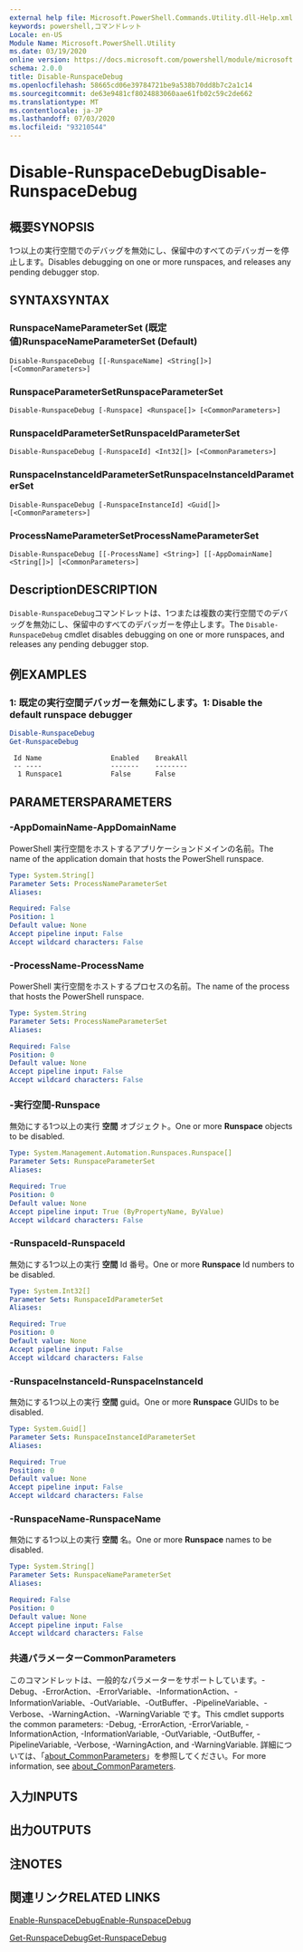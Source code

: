 ```yaml
---
external help file: Microsoft.PowerShell.Commands.Utility.dll-Help.xml
keywords: powershell,コマンドレット
Locale: en-US
Module Name: Microsoft.PowerShell.Utility
ms.date: 03/19/2020
online version: https://docs.microsoft.com/powershell/module/microsoft.powershell.utility/disable-runspacedebug?view=powershell-7&WT.mc_id=ps-gethelp
schema: 2.0.0
title: Disable-RunspaceDebug
ms.openlocfilehash: 58665cd06e39784721be9a538b70dd8b7c2a1c14
ms.sourcegitcommit: de63e9481cf8024883060aae61fb02c59c2de662
ms.translationtype: MT
ms.contentlocale: ja-JP
ms.lasthandoff: 07/03/2020
ms.locfileid: "93210544"
---
```

# <span data-ttu-id="fae2c-103">Disable-RunspaceDebug</span><span class="sxs-lookup"><span data-stu-id="fae2c-103">Disable-RunspaceDebug</span></span>

## <span data-ttu-id="fae2c-104">概要</span><span class="sxs-lookup"><span data-stu-id="fae2c-104">SYNOPSIS</span></span>
<span data-ttu-id="fae2c-105">1つ以上の実行空間でのデバッグを無効にし、保留中のすべてのデバッガーを停止します。</span><span class="sxs-lookup"><span data-stu-id="fae2c-105">Disables debugging on one or more runspaces, and releases any pending debugger stop.</span></span>

## <span data-ttu-id="fae2c-106">SYNTAX</span><span class="sxs-lookup"><span data-stu-id="fae2c-106">SYNTAX</span></span>

### <span data-ttu-id="fae2c-107">RunspaceNameParameterSet (既定値)</span><span class="sxs-lookup"><span data-stu-id="fae2c-107">RunspaceNameParameterSet (Default)</span></span>

```
Disable-RunspaceDebug [[-RunspaceName] <String[]>] [<CommonParameters>]
```

### <span data-ttu-id="fae2c-108">RunspaceParameterSet</span><span class="sxs-lookup"><span data-stu-id="fae2c-108">RunspaceParameterSet</span></span>

```
Disable-RunspaceDebug [-Runspace] <Runspace[]> [<CommonParameters>]
```

### <span data-ttu-id="fae2c-109">RunspaceIdParameterSet</span><span class="sxs-lookup"><span data-stu-id="fae2c-109">RunspaceIdParameterSet</span></span>

```
Disable-RunspaceDebug [-RunspaceId] <Int32[]> [<CommonParameters>]
```

### <span data-ttu-id="fae2c-110">RunspaceInstanceIdParameterSet</span><span class="sxs-lookup"><span data-stu-id="fae2c-110">RunspaceInstanceIdParameterSet</span></span>

```
Disable-RunspaceDebug [-RunspaceInstanceId] <Guid[]> [<CommonParameters>]
```

### <span data-ttu-id="fae2c-111">ProcessNameParameterSet</span><span class="sxs-lookup"><span data-stu-id="fae2c-111">ProcessNameParameterSet</span></span>

```
Disable-RunspaceDebug [[-ProcessName] <String>] [[-AppDomainName] <String[]>] [<CommonParameters>]
```

## <span data-ttu-id="fae2c-112">Description</span><span class="sxs-lookup"><span data-stu-id="fae2c-112">DESCRIPTION</span></span>

<span data-ttu-id="fae2c-113">`Disable-RunspaceDebug`コマンドレットは、1つまたは複数の実行空間でのデバッグを無効にし、保留中のすべてのデバッガーを停止します。</span><span class="sxs-lookup"><span data-stu-id="fae2c-113">The `Disable-RunspaceDebug` cmdlet disables debugging on one or more runspaces, and releases any pending debugger stop.</span></span>

## <span data-ttu-id="fae2c-114">例</span><span class="sxs-lookup"><span data-stu-id="fae2c-114">EXAMPLES</span></span>

### <span data-ttu-id="fae2c-115">1: 既定の実行空間デバッガーを無効にします。</span><span class="sxs-lookup"><span data-stu-id="fae2c-115">1: Disable the default runspace debugger</span></span>

```powershell
Disable-RunspaceDebug
Get-RunspaceDebug
```

```Output
 Id Name                 Enabled    BreakAll
 -- ----                 -------    --------
  1 Runspace1            False      False
```

## <span data-ttu-id="fae2c-116">PARAMETERS</span><span class="sxs-lookup"><span data-stu-id="fae2c-116">PARAMETERS</span></span>

### <span data-ttu-id="fae2c-117">-AppDomainName</span><span class="sxs-lookup"><span data-stu-id="fae2c-117">-AppDomainName</span></span>

<span data-ttu-id="fae2c-118">PowerShell 実行空間をホストするアプリケーションドメインの名前。</span><span class="sxs-lookup"><span data-stu-id="fae2c-118">The name of the application domain that hosts the PowerShell runspace.</span></span>

```yaml
Type: System.String[]
Parameter Sets: ProcessNameParameterSet
Aliases:

Required: False
Position: 1
Default value: None
Accept pipeline input: False
Accept wildcard characters: False
```

### <span data-ttu-id="fae2c-119">-ProcessName</span><span class="sxs-lookup"><span data-stu-id="fae2c-119">-ProcessName</span></span>

<span data-ttu-id="fae2c-120">PowerShell 実行空間をホストするプロセスの名前。</span><span class="sxs-lookup"><span data-stu-id="fae2c-120">The name of the process that hosts the PowerShell runspace.</span></span>

```yaml
Type: System.String
Parameter Sets: ProcessNameParameterSet
Aliases:

Required: False
Position: 0
Default value: None
Accept pipeline input: False
Accept wildcard characters: False
```

### <span data-ttu-id="fae2c-121">-実行空間</span><span class="sxs-lookup"><span data-stu-id="fae2c-121">-Runspace</span></span>

<span data-ttu-id="fae2c-122">無効にする1つ以上の実行 **空間** オブジェクト。</span><span class="sxs-lookup"><span data-stu-id="fae2c-122">One or more **Runspace** objects to be disabled.</span></span>

```yaml
Type: System.Management.Automation.Runspaces.Runspace[]
Parameter Sets: RunspaceParameterSet
Aliases:

Required: True
Position: 0
Default value: None
Accept pipeline input: True (ByPropertyName, ByValue)
Accept wildcard characters: False
```

### <span data-ttu-id="fae2c-123">-RunspaceId</span><span class="sxs-lookup"><span data-stu-id="fae2c-123">-RunspaceId</span></span>

<span data-ttu-id="fae2c-124">無効にする1つ以上の実行 **空間** Id 番号。</span><span class="sxs-lookup"><span data-stu-id="fae2c-124">One or more **Runspace** Id numbers to be disabled.</span></span>

```yaml
Type: System.Int32[]
Parameter Sets: RunspaceIdParameterSet
Aliases:

Required: True
Position: 0
Default value: None
Accept pipeline input: False
Accept wildcard characters: False
```

### <span data-ttu-id="fae2c-125">-RunspaceInstanceId</span><span class="sxs-lookup"><span data-stu-id="fae2c-125">-RunspaceInstanceId</span></span>

<span data-ttu-id="fae2c-126">無効にする1つ以上の実行 **空間** guid。</span><span class="sxs-lookup"><span data-stu-id="fae2c-126">One or more **Runspace** GUIDs to be disabled.</span></span>

```yaml
Type: System.Guid[]
Parameter Sets: RunspaceInstanceIdParameterSet
Aliases:

Required: True
Position: 0
Default value: None
Accept pipeline input: False
Accept wildcard characters: False
```

### <span data-ttu-id="fae2c-127">-RunspaceName</span><span class="sxs-lookup"><span data-stu-id="fae2c-127">-RunspaceName</span></span>

<span data-ttu-id="fae2c-128">無効にする1つ以上の実行 **空間** 名。</span><span class="sxs-lookup"><span data-stu-id="fae2c-128">One or more **Runspace** names to be disabled.</span></span>

```yaml
Type: System.String[]
Parameter Sets: RunspaceNameParameterSet
Aliases:

Required: False
Position: 0
Default value: None
Accept pipeline input: False
Accept wildcard characters: False
```

### <span data-ttu-id="fae2c-129">共通パラメーター</span><span class="sxs-lookup"><span data-stu-id="fae2c-129">CommonParameters</span></span>

<span data-ttu-id="fae2c-130">このコマンドレットは、一般的なパラメーターをサポートしています。-Debug、-ErrorAction、-ErrorVariable、-InformationAction、-InformationVariable、-OutVariable、-OutBuffer、-PipelineVariable、-Verbose、-WarningAction、-WarningVariable です。</span><span class="sxs-lookup"><span data-stu-id="fae2c-130">This cmdlet supports the common parameters: -Debug, -ErrorAction, -ErrorVariable, -InformationAction, -InformationVariable, -OutVariable, -OutBuffer, -PipelineVariable, -Verbose, -WarningAction, and -WarningVariable.</span></span> <span data-ttu-id="fae2c-131">詳細については、「[about_CommonParameters](https://go.microsoft.com/fwlink/?LinkID=113216)」を参照してください。</span><span class="sxs-lookup"><span data-stu-id="fae2c-131">For more information, see [about_CommonParameters](https://go.microsoft.com/fwlink/?LinkID=113216).</span></span>

## <span data-ttu-id="fae2c-132">入力</span><span class="sxs-lookup"><span data-stu-id="fae2c-132">INPUTS</span></span>

## <span data-ttu-id="fae2c-133">出力</span><span class="sxs-lookup"><span data-stu-id="fae2c-133">OUTPUTS</span></span>

## <span data-ttu-id="fae2c-134">注</span><span class="sxs-lookup"><span data-stu-id="fae2c-134">NOTES</span></span>

## <span data-ttu-id="fae2c-135">関連リンク</span><span class="sxs-lookup"><span data-stu-id="fae2c-135">RELATED LINKS</span></span>

[<span data-ttu-id="fae2c-136">Enable-RunspaceDebug</span><span class="sxs-lookup"><span data-stu-id="fae2c-136">Enable-RunspaceDebug</span></span>](Enable-RunspaceDebug.md)

[<span data-ttu-id="fae2c-137">Get-RunspaceDebug</span><span class="sxs-lookup"><span data-stu-id="fae2c-137">Get-RunspaceDebug</span></span>](Get-RunspaceDebug.md)
